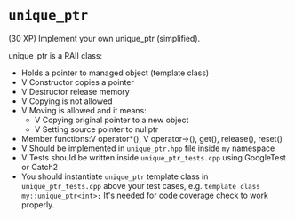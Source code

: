 # `unique_ptr`

(30 XP) Implement your own unique_ptr (simplified).

unique_ptr is a RAII class:

* Holds a pointer to managed object (template class)
* V Constructor copies a pointer
* V Destructor release memory
* V Copying is not allowed
* V Moving is allowed and it means:
  * V Copying original pointer to a new object
  * V Setting source pointer to nullptr
* Member functions:V  operator*(), V operator->(), get(), release(), reset()
* V   Should be implemented in `unique_ptr.hpp` file inside `my` namespace
* V   Tests should be written inside `unique_ptr_tests.cpp` using GoogleTest or Catch2
* You should instantiate `unique_ptr` template class in `unique_ptr_tests.cpp` above your test cases, e.g. `template class my::unique_ptr<int>;` It's needed for code coverage check to work properly.
